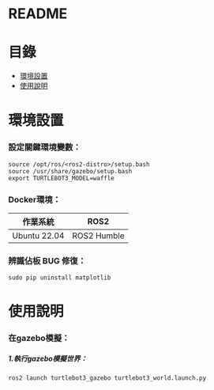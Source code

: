 README
===========================

# 目錄
  * [環境設置](#環境設置)
  * [使用說明](#使用說明)

# 環境設置
### 設定關鍵環境變數：
```
source /opt/ros/<ros2-distro>/setup.bash
source /usr/share/gazebo/setup.bash
export TURTLEBOT3_MODEL=waffle
```
### Docker環境：
| 作業系統  | ROS2 |
| ------------- | ------------- |
| Ubuntu 22.04  | ROS2 Humble  |


### 辨識佔板 BUG 修復：
```
sudo pip uninstall matplotlib
```
# 使用說明
### 在gazebo模擬：
##### 1.執行gazebo模擬世界：
```
ros2 launch turtlebot3_gazebo turtlebot3_world.launch.py 
```
